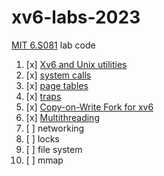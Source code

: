 # xv6-labs-2023
[MIT 6.S081](https://pdos.csail.mit.edu/6.828/2023/) lab code

1. [x] [Xv6 and Unix utilities](https://github.com/Primer-Fan/xv6-labs-2023/tree/util)
2. [x] [system calls](https://github.com/Primer-Fan/xv6-labs-2023/tree/syscall)
3. [x] [page tables](https://github.com/Primer-Fan/xv6-labs-2023/tree/pgtbl)
4. [x] [traps](https://github.com/Primer-Fan/xv6-labs-2023/tree/traps)
5. [x] [Copy-on-Write Fork for xv6](https://github.com/Primer-Fan/xv6-labs-2023/tree/cow)
6. [x] [Multithreading](https://github.com/Primer-Fan/xv6-labs-2023/tree/thread)
7. [ ] networking
8. [ ] locks
9. [ ] file system
10. [ ] mmap